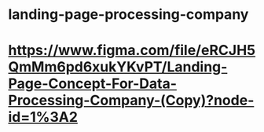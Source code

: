 # landing-page-processing-company
# https://www.figma.com/file/eRCJH5QmMm6pd6xukYKvPT/Landing-Page-Concept-For-Data-Processing-Company-(Copy)?node-id=1%3A2